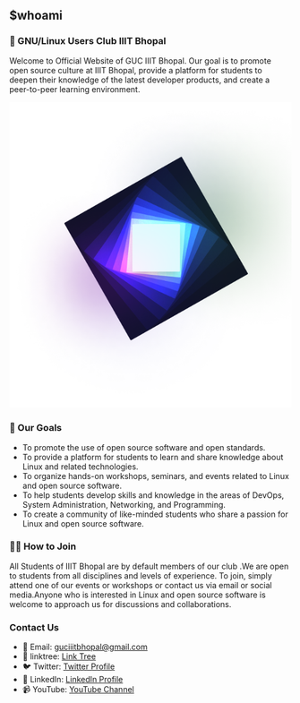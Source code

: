 ## $whoami

### 🐧 GNU/Linux Users Club IIIT Bhopal

<p> Welcome to Official Website of GUC IIIT Bhopal. Our goal is to promote open source culture at IIIT Bhopal, provide a platform for students to deepen their knowledge of the latest developer products, and create a peer-to-peer learning environment. </p>

<img src="https://github.com/guciiitbhopal/guc-iiitbhopal/blob/main/public/logo.png" alt="guc-logo">

### 🌸 Our Goals

- To promote the use of open source software and open standards.
- To provide a platform for students to learn and share knowledge about Linux and related technologies.
- To organize hands-on workshops, seminars, and events related to Linux and open source software.
- To help students develop skills and knowledge in the areas of DevOps, System Administration, Networking, and Programming.
- To create a community of like-minded students who share a passion for Linux and open source software.

### :tipping_hand_man: How to Join

<p> All Students of IIIT Bhopal are by default members of our club .We are open to students from all disciplines and levels of experience. To join, simply attend one of our events or workshops or contact us via email or social media.Anyone who is interested in Linux and open source software is welcome to approach  us for discussions and collaborations. </p>

### Contact Us

- :email: Email: guciiitbhopal@gmail.com
- :link: linktree: [Link Tree](https://linktr.ee/guciiitbhopal)
- :bird: Twitter: [Twitter Profile](https://twitter.com/guciiitbhopal)
- 👜 LinkedIn: [LinkedIn Profile](https://www.linkedin.com/company/gnu-linux-users-club-iiit-bhopal/)
- 📹 YouTube: [YouTube Channel](https://www.youtube.com/@guciiitbhopal6534/featured)
